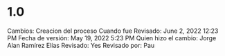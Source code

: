 # 1.0

Cambios: Creacion del proceso
Cuando fue Revisado: June 2, 2022 12:23 PM
Fecha de  versión: May 19, 2022 5:23 PM
Quien hizo el cambio: Jorge Alan Ramírez Elías
Revisado: Yes
Revisado por: Pau